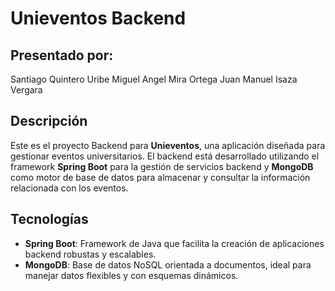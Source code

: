 # Unieventos Backend

## Presentado por:
Santiago Quintero Uribe
Miguel Angel Mira Ortega
Juan Manuel Isaza Vergara

## Descripción

Este es el proyecto Backend para **Unieventos**, una aplicación diseñada para gestionar eventos universitarios. El backend está desarrollado utilizando el framework **Spring Boot** para la gestión de servicios backend y **MongoDB** como motor de base de datos para almacenar y consultar la información relacionada con los eventos.

## Tecnologías

- **Spring Boot**: Framework de Java que facilita la creación de aplicaciones backend robustas y escalables.
- **MongoDB**: Base de datos NoSQL orientada a documentos, ideal para manejar datos flexibles y con esquemas dinámicos.

